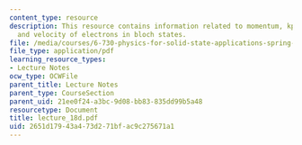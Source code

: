 ```yaml
---
content_type: resource
description: This resource contains information related to momentum, kp hamiltonian,
  and velocity of electrons in bloch states.
file: /media/courses/6-730-physics-for-solid-state-applications-spring-2003/2651d17943a473d271bfac9c275671a1_lecture_18d.pdf
file_type: application/pdf
learning_resource_types:
- Lecture Notes
ocw_type: OCWFile
parent_title: Lecture Notes
parent_type: CourseSection
parent_uid: 21ee0f24-a3bc-9d08-bb83-835dd99b5a48
resourcetype: Document
title: lecture_18d.pdf
uid: 2651d179-43a4-73d2-71bf-ac9c275671a1
---
```

